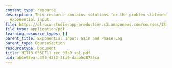 ```yaml
---
content_type: resource
description: This resource contains solutions for the problem statements related to
  exponential input.
file: https://ol-ocw-studio-app-production.s3.amazonaws.com/courses/18-03sc-differential-equations-fall-2011/ab1e98eac3f642f23fa9daab5c8755ca_MIT18_03SCF11_rec_05s9_sol.pdf
file_type: application/pdf
learning_resource_types: []
parent_title: Exponential Input; Gain and Phase Lag
parent_type: CourseSection
resourcetype: Document
title: MIT18_03SCF11_rec_05s9_sol.pdf
uid: ab1e98ea-c3f6-42f2-3fa9-daab5c8755ca
---
```

